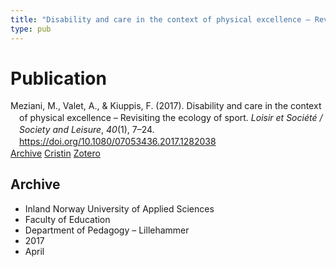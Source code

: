 ```yaml
---
title: "Disability and care in the context of physical excellence – Revisiting the ecology of sport"
type: pub
---
```

<h1>Publication</h1>
<article id="csl-bib-container-CDLILBKG" class="csl-bib-container">
  <div class="csl-bib-body" style="line-height: 1.35; padding-left: 1em; text-indent:-1em;">
  <div class="csl-entry">Meziani, M., Valet, A., &amp; Kiuppis, F. (2017). Disability and care in the context of physical excellence &#x2013; Revisiting the ecology of sport. <i>Loisir et Soci&#xE9;t&#xE9; / Society and Leisure</i>, <i>40</i>(1), 7&#x2013;24. <a href="https://doi.org/10.1080/07053436.2017.1282038">https://doi.org/10.1080/07053436.2017.1282038</a></div>
</div>
  <div class="csl-bib-buttons">
    <a href="#taxonomy-article-CDLILBKG" class="csl-bib-button">Archive</a>
    <a href="https://app.cristin.no/results/show.jsf?id=1463422" alt="Cristin URL" class="csl-bib-button">Cristin</a>
    <a href="http://zotero.org/groups/5022929/items/CDLILBKG" alt="Zotero URL" class="csl-bib-button">Zotero</a>
  </div>
  <div id="csl-bib-meta-container-CDLILBKG"></div>
</article>
<div id="csl-bib-meta-CDLILBKG" class="csl-bib-meta">
  <article id="taxonomy-article-CDLILBKG" class="taxonomy-article">
    <h1>Archive</h1>
    <ul>
      <li>Inland Norway University of Applied Sciences</li>
      <li>Faculty of Education</li>
      <li>Department of Pedagogy – Lillehammer</li>
      <li>2017</li>
      <li>April</li>
    </ul>
  </article>
</div>
